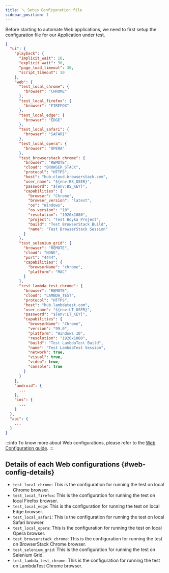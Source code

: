 ```yaml
---
title: 🪛 Setup Configuration file
sidebar_position: 1
---
```


Before starting to automate Web applications, we need to first setup the configuration file for our Application under test.

```json title="src/test/resources/boyka-config.json"
{
  "ui": {
    "playback": {
      "implicit_wait": 10,
      "explicit_wait": 30,
      "page_load_timeout": 30,
      "script_timeout": 10
    },
    "web": {
      "test_local_chrome": {
        "browser": "CHROME"
      },
      "test_local_firefox": {
        "browser": "FIREFOX"
      },
      "test_local_edge": {
        "browser": "EDGE"
      },
      "test_local_safari": {
        "browser": "SAFARI"
      },
      "test_local_opera": {
        "browser": "OPERA"
      },
      "test_browserstack_chrome": {
        "browser": "REMOTE",
        "cloud": "BROWSER_STACK",
        "protocol": "HTTPS",
        "host": "hub-cloud.browserstack.com",
        "user_name": "${env:BS_USER}",
        "password": "${env:BS_KEY}",
        "capabilities": {
          "browser": "Chrome",
          "browser_version": "latest",
          "os": "Windows",
          "os_version": "10",
          "resolution": "1920x1080",
          "project": "Test Boyka Project",
          "build": "Test BrowserStack Build",
          "name": "Test BrowserStack Session"
        }
      },
      "test_selenium_grid": {
        "browser": "REMOTE",
        "cloud": "NONE",
        "port": "4444",
        "capabilities": {
          "browserName": "chrome",
          "platform": "MAC"
        }
      },
      "test_lambda_test_chrome": {
        "browser": "REMOTE",
        "cloud": "LAMBDA_TEST",
        "protocol": "HTTPS",
        "host": "hub.lambdatest.com",
        "user_name": "${env:LT_USER}",
        "password": "${env:LT_KEY}",
        "capabilities": {
          "browserName": "Chrome",
          "version": "99.0",
          "platform": "Windows 10",
          "resolution": "1920x1080",
          "build": "Test LambdaTest Build",
          "name": "Test LambdaTest Session",
          "network": true,
          "visual": true,
          "video": true,
          "console": true
        }
      }
    },
    "android": {
      ...
    },
    "ios": {
      ...
    }
  },
  "api": {
    ...
  }
}
```

:::info
To know more about Web configurations, please refer to the [Web Configuration guide][web-config].
:::

## Details of each Web configurations {#web-config-details}

- `test_local_chrome`: This is the configuration for running the test on local Chrome browser.
- `test_local_firefox`: This is the configuration for running the test on local Firefox browser.
- `test_local_edge`: This is the configuration for running the test on local Edge browser.
- `test_local_safari`: This is the configuration for running the test on local Safari browser.
- `test_local_opera`: This is the configuration for running the test on local Opera browser.
- `test_browserstack_chrome`: This is the configuration for running the test on BrowserStack Chrome browser.
- `test_selenium_grid`: This is the configuration for running the test on Selenium Grid.
- `test_lambda_test_chrome`: This is the configuration for running the test on LambdaTest Chrome browser.

[web-config]: /docs/guides/configuration#web-config

